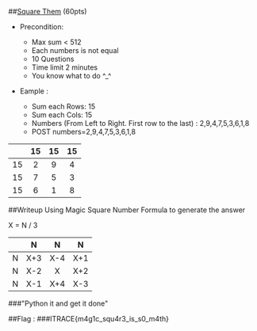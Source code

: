 ##[Square Them](http://task-00000010.itrace.systems/square.php) (60pts)

+ Precondition:
  + Max sum < 512
  + Each numbers is not equal
  + 10 Questions
  + Time limit 2 minutes
  + You know what to do ^_^

+ Eample :
  + Sum each Rows: 15
  + Sum each Cols: 15
  + Numbers (From Left to Right. First row to the last) : 2,9,4,7,5,3,6,1,8
  + POST numbers=2,9,4,7,5,3,6,1,8

||15|15|15|
|:---:|:---:|:---:|:---:|
|15|  2  |  9  |  4  |
|15|  7  |  5  |  3  |
|15|  6  |  1  |  8  |

##Writeup
Using Magic Square Number Formula to generate the answer

X = N / 3

||N|N|N|
|:---:|:---:|:---:|:---:|
|N|  X+3  |  X-4  |  X+1  |
|N|  X-2  |  X    |  X+2  |
|N|  X-1  |  X+4  |  X-3  |

###"Python it and get it done"

##Flag :
###ITRACE{m4g1c_squ4r3_is_s0_m4th}
